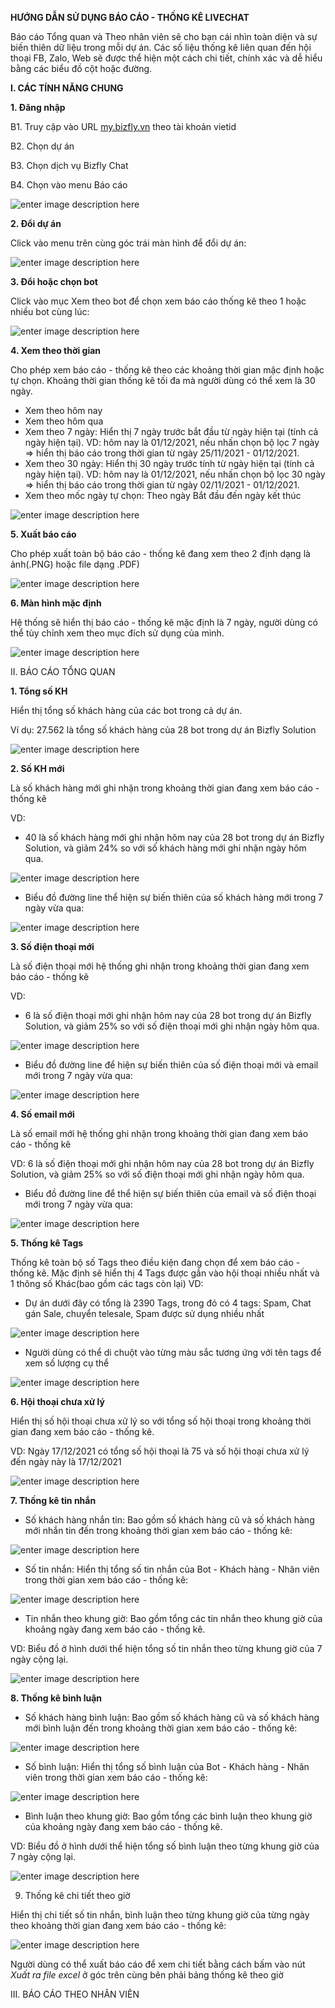 **HƯỚNG DẪN SỬ DỤNG BÁO CÁO - THỐNG KÊ LIVECHAT**

Báo cáo Tổng quan và Theo nhân viên sẽ cho bạn cái nhìn toàn diện và sự biến thiên dữ liệu trong mỗi dự án. Các số liệu thống kê liên quan đến hội thoại FB, Zalo, Web sẽ được thể hiện một cách chi tiết, chính xác và dễ hiểu bằng các biểu đồ cột hoặc đường.

**I. CÁC TÍNH NĂNG CHUNG**
 
 **1. Đăng nhập**

B1. Truy cập vào URL [my.bizfly.vn](https://my.bizfly.vn) theo tài khoản vietid 

B2. Chọn dự án  
 
B3. Chọn dịch vụ Bizfly Chat  

B4. Chọn vào menu Báo cáo

![enter image description here](https://static8.muarecdn.com/original/muare/images/2021/12/18/6177088_24.png)

 **2. Đổi dự án** 

Click vào menu trên cùng góc trái màn hình để đổi dự án:

![enter image description here](https://static8.muarecdn.com/original/muare/images/2021/12/17/6176197_1.png)

**3. Đổi hoặc chọn bot**

Click vào mục Xem theo bot để chọn xem báo cáo thống kê theo 1 hoặc nhiều bot cùng lúc:

![enter image description here](https://static8.muarecdn.com/original/muare/images/2021/12/17/6176198_2.png)

**4. Xem theo thời gian** 

Cho phép xem báo cáo - thống kê theo các khoảng thời gian mặc định hoặc tự chọn. Khoảng thời gian thống kê tối đa mà người dùng có thể xem là 30 ngày.
- Xem theo hôm nay
- Xem theo hôm qua
- Xem theo 7 ngày:  Hiển thị 7 ngày trước bắt đầu từ ngày hiện tại (tính cả ngày hiện tại). VD: hôm nay là 01/12/2021, nếu nhấn chọn bộ lọc 7 ngày => hiển thị báo cáo trong thời gian từ ngày 25/11/2021 - 01/12/2021.
- Xem theo 30 ngày:  Hiển thị 30 ngày trước tính từ ngày hiện tại (tính cả ngày hiện tại). VD: hôm nay là 01/12/2021, nếu nhấn chọn bộ lọc 30 ngày => hiển thị báo cáo trong thời gian từ ngày 02/11/2021 - 01/12/2021.
- Xem theo mốc ngày tự chọn: Theo ngày Bắt đầu đến ngày kết thúc

![enter image description here](https://static8.muarecdn.com/original/muare/images/2021/12/17/6176310_9.png)

**5. Xuất báo cáo**

Cho phép xuất toàn bộ báo cáo - thống kê đang xem theo 2 định dạng là ảnh(.PNG) hoặc file dạng .PDF)

![enter image description here](https://static8.muarecdn.com/original/muare/images/2021/12/18/6177089_25.png)

**6. Màn hình mặc định**

Hệ thống sẽ hiển thị báo cáo - thống kê mặc định là 7 ngày, người dùng có thể tùy chỉnh xem theo mục đích sử dụng của mình.

![enter image description here](https://static8.muarecdn.com/original/muare/images/2021/12/17/6176309_8.png)

II. BÁO CÁO TỔNG QUAN 

**1. Tổng số KH**

Hiển thị tổng số khách hàng của các bot trong cả dự án. 

Ví dụ: 27.562 là tổng số khách hàng của 28 bot trong dự án Bizfly Solution 

![enter image description here](https://static8.muarecdn.com/original/muare/images/2021/12/17/6176219_3.png)

**2. Số KH mới**

Là số khách hàng mới ghi nhận trong khoảng thời gian đang xem báo cáo - thống kê

VD: 
- 40 là số khách hàng mới ghi nhận hôm nay của 28 bot trong dự án Bizfly Solution, và giảm 24% so với số khách hàng mới ghi nhận ngày hôm qua.

![enter image description here](https://static8.muarecdn.com/original/muare/images/2021/12/17/6176221_4.png)

- Biểu đồ đường line thể hiện sự biến thiên của số khách hàng mới trong 7 ngày vừa qua:

![enter image description here](https://static8.muarecdn.com/original/muare/images/2021/12/17/6176317_11.png)

**3. Số điện thoại mới** 
 
 Là số điện thoại mới hệ thống ghi nhận trong khoảng thời gian đang xem báo cáo - thống kê
 
 VD: 
 - 6 là số điện thoại mới ghi nhận hôm nay của 28 bot trong dự án Bizfly Solution, và giảm 25% so với số điện thoại mới ghi nhận ngày hôm qua.
 
![enter image description here](https://static8.muarecdn.com/original/muare/images/2021/12/17/6176269_5.png)

- Biểu đồ đường line để hiện sự biến thiên của số điện thoại mới và email mới trong 7 ngày vừa qua:

![enter image description here](https://static8.muarecdn.com/original/muare/images/2021/12/17/6176319_12.png)

**4. Số email mới**
 
 Là số email mới hệ thống ghi nhận trong khoảng thời gian đang xem báo cáo - thống kê
 
 VD: 6 là số điện thoại mới ghi nhận hôm nay của 28 bot trong dự án Bizfly Solution, và giảm 25% so với số điện thoại mới ghi nhận ngày hôm qua.
 
 - Biểu đồ đường line để thể hiện sự biến thiên của email và số điện thoại mới trong 7 ngày vừa qua:

![enter image description here](https://static8.muarecdn.com/original/muare/images/2021/12/17/6176319_12.png)
 
 **5. Thống kê Tags**

 Thống kê toàn bộ số Tags theo điều kiện đang chọn để xem báo cáo - thống kê. Mặc định sẽ hiển thị 4 Tags được gắn vào hội thoại nhiều nhất và  1 thông số Khác(bao gồm các tags còn lại)
 VD: 
 - Dự án dưới đây có tổng là 2390 Tags, trong đó có 4 tags: Spam, Chat gán Sale, chuyển telesale, Spam được sử dụng nhiều nhất
 
 ![enter image description here](https://static8.muarecdn.com/original/muare/images/2021/12/17/6176285_6.png)

- Người dùng có thể di chuột vào từng màu sắc tương ứng với tên tags để xem số lượng cụ thể

![enter image description here](https://static8.muarecdn.com/original/muare/images/2021/12/17/6176315_10.png)

**6. Hội thoại chưa xử lý**

Hiển thị số hội thoại chưa xử lý so với tổng số hội thoại trong khoảng thời gian đang xem báo cáo - thống kê.

VD: Ngày 17/12/2021 có tổng số hội thoại là 75 và số hội thoại chưa xử lý đến ngày này là 17/12/2021

![enter image description here](https://static8.muarecdn.com/original/muare/images/2021/12/18/6176898_14.png)

**7. Thống kê tin nhắn**

- Số khách hàng nhắn tin: Bao gồm số khách hàng cũ và số khách hàng mới nhắn tin đến trong khoảng thời gian xem báo cáo - thống kê:

![enter image description here](https://static8.muarecdn.com/original/muare/images/2021/12/18/6176951_16.png)

- Số tin nhắn: Hiển thị tổng số tin nhắn của Bot - Khách hàng - Nhân viên trong thời gian xem báo cáo - thống kê:

![enter image description here](https://static8.muarecdn.com/original/muare/images/2021/12/18/6177006_18.png)

- Tin nhắn theo khung giờ: Bao gồm tổng các tin nhắn theo khung giờ của khoảng ngày đang xem báo cáo - thống kê. 

VD: Biểu đồ ở hình dưới thể hiện tổng số tin nhắn theo từng khung giờ của 7 ngày cộng lại. 

![enter image description here](https://static8.muarecdn.com/original/muare/images/2021/12/18/6177008_19.png)

**8. Thống kê bình luận**

- Số khách hàng bình luận: Bao gồm số khách hàng cũ và số khách hàng mới bình luận đến trong khoảng thời gian xem báo cáo - thống kê:

![enter image description here](https://static8.muarecdn.com/original/muare/images/2021/12/18/6177036_20.png)

- Số bình luận: Hiển thị tổng số bình luận của Bot - Khách hàng - Nhân viên trong thời gian xem báo cáo - thống kê:

![enter image description here](https://static8.muarecdn.com/original/muare/images/2021/12/18/6177043_21.png)

- Bình luận theo khung giờ: Bao gồm tổng các bình luận theo khung giờ của khoảng ngày đang xem báo cáo - thống kê. 

VD: Biểu đồ ở hình dưới thể hiện tổng số bình luận theo từng khung giờ của 7 ngày cộng lại. 

![enter image description here](https://static8.muarecdn.com/original/muare/images/2021/12/18/6177044_22.png)

9. Thống kê chi tiết theo giờ 

Hiển thị chi tiết số tin nhắn, bình luận theo từng khung giờ của từng ngày theo khoảng thời gian đang xem báo cáo - thống kê:

![enter image description here](https://static8.muarecdn.com/original/muare/images/2021/12/18/6177071_23.png)
 
Người dùng có thể xuất báo cáo để xem chi tiết bằng cách bấm vào nút *Xuất ra file excel* ở góc trên cùng bên phải bảng thống kê theo giờ

III. BÁO CÁO THEO NHÂN VIÊN 


